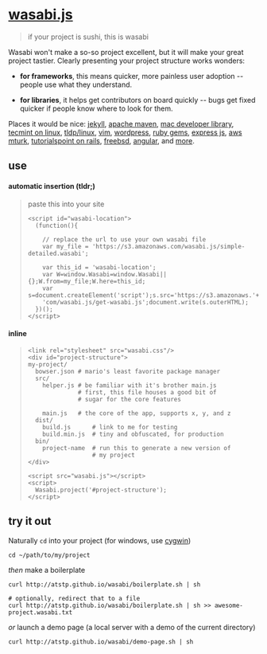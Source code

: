 # [wasabi.js](http://atstp.github.io/wasabi/)

> if your project is sushi, this is wasabi

Wasabi won't make a so-so project excellent, but it will make your great
project tastier. Clearly presenting your project structure works wonders:

  * **for frameworks**, this means quicker, more painless user adoption --
    people use what they understand.

  * **for libraries**, it helps get contributors on board quickly -- bugs get fixed
    quicker if people know where to look for them.

Places it would be nice:
[jekyll](http://jekyllrb.com/docs/structure/),
[apache maven](https://maven.apache.org/guides/introduction/introduction-to-the-standard-directory-layout.html),
[mac developer library](https://developer.apple.com/library/mac/documentation/FileManagement/Conceptual/FileSystemProgrammingGuide/FileSystemOverview/FileSystemOverview.html),
[tecmint on linux](http://www.tecmint.com/linux-directory-structure-and-important-files-paths-explained/),
[tldp/linux](http://www.tldp.org/LDP/intro-linux/html/sect_03_01.html#sect_03_01_03),
[vim](http://learnvimscriptthehardway.stevelosh.com/chapters/42.html),
[wordpress](http://www.wpexplorer.com/wordpress-internal-function/),
[ruby gems](http://guides.rubygems.org/patterns/),
[express js](http://stackoverflow.com/questions/5778245/expressjs-how-to-structure-an-application),
[aws mturk](http://docs.aws.amazon.com/AWSMechTurk/latest/AWSMturkCLT/CLTFilesArticle.html),
[tutorialspoint on rails](http://www.tutorialspoint.com/ruby-on-rails/rails-directory-structure.htm),
[freebsd](https://www.freebsd.org/doc/handbook/dirstructure.html),
[angular](https://scotch.io/tutorials/angularjs-best-practices-directory-structure),
and [more](https://www.google.com/search?q=directory+structure).

## use

#### automatic insertion (tldr;)

>
> paste this into your site
>
>     <script id="wasabi-location">
>       (function(){
>
>         // replace the url to use your own wasabi file
>         var my_file = 'https://s3.amazonaws.com/wasabi.js/simple-detailed.wasabi';
>
>         var this_id = 'wasabi-location';
>         var W=window.Wasabi=window.Wasabi||{};W.from=my_file;W.here=this_id;
>         var s=document.createElement('script');s.src='https://s3.amazonaws.'+
>         'com/wasabi.js/get-wasabi.js';document.write(s.outerHTML);
>       })();
>     </script>
>

#### inline

>
>     <link rel="stylesheet" src="wasabi.css"/>
>     <div id="project-structure">
>     my-project/
>       bowser.json # mario's least favorite package manager
>       src/
>         helper.js # be familiar with it's brother main.js
>                   # first, this file houses a good bit of
>                   # sugar for the core features
>
>         main.js   # the core of the app, supports x, y, and z
>       dist/
>         build.js      # link to me for testing
>         build.min.js  # tiny and obfuscated, for production
>       bin/
>         project-name  # run this to generate a new version of
>                       # my project
>     </div>
>
>     <script src="wasabi.js"></script>
>     <script>
>       Wasabi.project('#project-structure');
>     </script>
>

## try it out

Naturally `cd` into your project (for windows, use [cygwin](https://www.cygwin.com/))

    cd ~/path/to/my/project

_then_ make a boilerplate

    curl http://atstp.github.io/wasabi/boilerplate.sh | sh

    # optionally, redirect that to a file
    curl http://atstp.github.io/wasabi/boilerplate.sh | sh >> awesome-project.wasabi.txt

_or_ launch a demo page (a local server with a demo of the current directory)

    curl http://atstp.github.io/wasabi/demo-page.sh | sh
